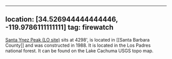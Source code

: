 
---
location: [34.526944444444446, -119.9786111111111]
tag: firewatch
---

[Santa Ynez Peak (LO site)](http://www.peakbagging.com/CALookoutPhotos/SantaYnez.html) sits at 4298', is located in [[Santa Barbara County]] and was constructed in 1988. It is located in the Los Padres national forest. It can be found on the Lake Cachuma USGS topo map.
